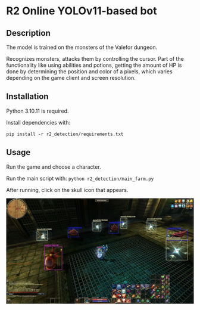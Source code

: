 # R2 Online YOLOv11-based bot

## Description

The model is trained on the monsters of the Valefor dungeon.

Recognizes monsters, attacks them by controlling the cursor.
Part of the functionality like using abilities and potions, getting the amount of HP is done by determining the position and color of a pixels, 
which varies depending on the game client and screen resolution.

## Installation

Python 3.10.11 is required.

Install dependencies with:
```
pip install -r r2_detection/requirements.txt
```

## Usage

Run the game and choose a character.

Run the main script with:
`python r2_detection/main_farm.py`

After running, click on the skull icon that appears.

![screenshot](assets/images/detect.jpg)

